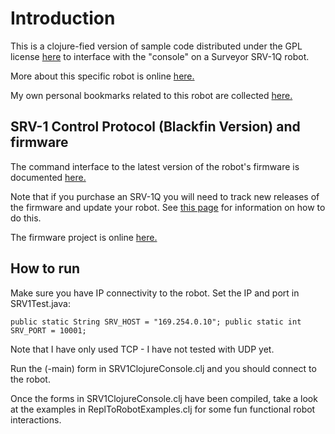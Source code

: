 

# Introduction

This is a clojure-fied version of sample code distributed under the GPL license [here](http://www.surveyor.com/blackfin/#blackfin5)
to interface with the "console" on a Surveyor SRV-1Q robot.

More about this specific robot is online [here.](http://www.inertialabs.com/srv.htm)

My own personal bookmarks related to this robot are collected [here.](http://delicious.com/sfraser/srv-1)


## SRV-1 Control Protocol (Blackfin Version) and firmware

The command interface to the latest version of the robot's firmware is documented [here.](http://www.surveyor.com/SRV_protocol.html)

Note that if you purchase an SRV-1Q you will need to track new releases of the firmware and update your robot. See
[this page](http://www.surveyor.com/blackfin/SRV_setup_bf.html#setup3) for information on how to do this.

The firmware project is online [here.](http://code.google.com/p/surveyor-srv1-firmware/)

## How to run

Make sure you have IP connectivity to the robot. Set the IP and port in SRV1Test.java:

`
    public static String SRV_HOST = "169.254.0.10";
	public static int SRV_PORT = 10001;
`

Note that I have only used TCP - I have not tested with UDP yet.

Run the (-main) form in SRV1ClojureConsole.clj and you should connect to the robot.

Once the forms in SRV1ClojureConsole.clj have been compiled, take a look at the examples in ReplToRobotExamples.clj for
some fun functional robot interactions.






